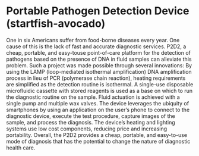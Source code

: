 Portable Pathogen Detection Device (startfish-avocado)
================

One in six Americans suffer from food-borne diseases every year. One cause of
this is the lack of fast and accurate diagnostic services. P2D2, a cheap, portable, and easy-touse
point-of-care platform for the detection of pathogens based on the presence of DNA in
fluid samples can alleviate this problem. Such a project was made possible through several
innovations: By using the LAMP (loop-mediated isothermal amplification) DNA
amplification process in lieu of PCR (polymerase chain reaction), heating requirements are
simplified as the detection routine is isothermal. A single-use disposable microfluidic cassette
with stored reagents is used as a base on which to run the diagnostic routine on the sample.
Fluid actuation is achieved with a single pump and multiple wax valves. The device leverages
the ubiquity of smartphones by using an application on the user’s phone to connect to the
diagnostic device, execute the test procedure, capture images of the sample, and process the
diagnosis. The device’s heating and lighting systems use low cost components, reducing price
and increasing portability. Overall, the P2D2 provides a cheap, portable, and easy-to-use
mode of diagnosis that has the potential to change the nature of diagnostic health care.

